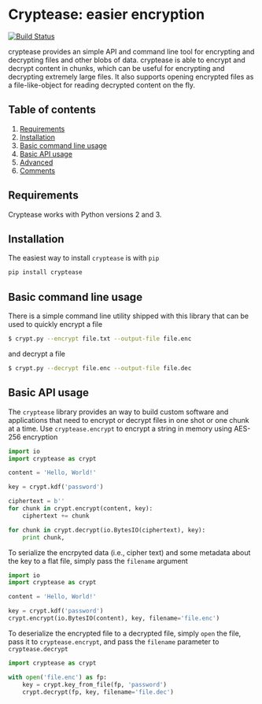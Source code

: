 Cryptease: easier encryption
============================
[![Build Status](https://travis-ci.org/harvard-nrg/cryptease.svg?branch=master)](https://travis-ci.org/harvard-nrg/cryptease)

cryptease provides an simple API and command line tool for encrypting and decrypting
files and other blobs of data. cryptease is able to encrypt and decrypt content in 
chunks, which can be useful for encrypting and decrypting extremely large files. It 
also supports opening encrypted files as a file-like-object for reading decrypted 
content on the fly.

## Table of contents
1. [Requirements](#requirements)
2. [Installation](#installation)
3. [Basic command line usage](#basic-command-line-usage)
4. [Basic API usage](#basic-api-usage)
5. [Advanced](#advanced)
6. [Comments](#comments)

## Requirements
Cryptease works with Python versions 2 and 3.

## Installation
The easiest way to install `cryptease` is with `pip`

```bash
pip install cryptease
```

## Basic command line usage
There is a simple command line utility shipped with this library that can be 
used to quickly encrypt a file

```bash
$ crypt.py --encrypt file.txt --output-file file.enc
```

and decrypt a file

```bash
$ crypt.py --decrypt file.enc --output-file file.dec
```

## Basic API usage
The `cryptease` library provides an way to build custom software and applications
that need to encrypt or decrypt files in one shot or one chunk at a time. Use 
`cryptease.encrypt` to encrypt a string in memory using AES-256 encryption

```python
import io
import cryptease as crypt

content = 'Hello, World!'

key = crypt.kdf('password')

ciphertext = b''
for chunk in crypt.encrypt(content, key):
    ciphertext += chunk

for chunk in crypt.decrypt(io.BytesIO(ciphertext), key):
    print chunk,
```

To serialize the encrpyted data (i.e., cipher text) and some metadata about the 
key to a flat file, simply pass the `filename` argument

```python
import io
import cryptease as crypt

content = 'Hello, World!'

key = crypt.kdf('password')
crypt.encrypt(io.BytesIO(content), key, filename='file.enc')
```

To deserialize the encrypted file to a decrypted file, simply `open` the file,
pass it to `cryptease.encrypt`, and pass the `filename` parameter to 
`cryptease.decrypt`

```python
import cryptease as crypt

with open('file.enc') as fp:
    key = crypt.key_from_file(fp, 'password')
    crypt.decrypt(fp, key, filename='file.dec')
```

